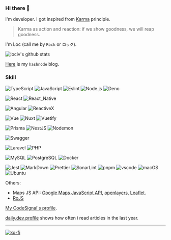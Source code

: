 ### Hi there 👋

I'm developer.
I got inspired from [Karma](https://en.wikipedia.org/wiki/Karma) principle.

>Karma as action and reaction: if we show goodness, we will reap goodness.

I'm Loc (call me by `Rock` or `ロック`).

![loclv's github stats](https://github-readme-stats.vercel.app/api?username=loclv&show_icons=true&theme=bear)

[Here](https://loclv.hashnode.dev) is my `hashnode` blog.

### Skill

![TypeScript](https://img.shields.io/badge/TypeScript-007ACC?style=for-the-badge&logo=typescript&logoColor=white)
![JavaScript](https://img.shields.io/badge/JavaScript-F7DF1E?style=for-the-badge&logo=javascript&logoColor=black)
![Eslint](https://img.shields.io/badge/Eslint-4B32C3?style=for-the-badge&logo=eslint&logoColor=white)
![Node.js](https://img.shields.io/badge/Node.js-43853D?style=for-the-badge&logo=node.js&logoColor=white)
![Deno](https://img.shields.io/badge/Deno-000000?style=for-the-badge&logo=deno&logoColor=white)

![React](https://img.shields.io/badge/React-20232A?style=for-the-badge&logo=react&logoColor=61DAFB)
![React_Native](https://img.shields.io/badge/React_Native-20232A?style=for-the-badge&logo=react&logoColor=61DAFB)

![Angular](https://img.shields.io/badge/Angular-DD0031?style=for-the-badge&logo=angular&logoColor=white)
![ReactiveX](https://img.shields.io/badge/ReactiveX-B7178C?style=for-the-badge&logo=reactivex&logoColor=white)

![Vue](https://img.shields.io/badge/Vue.js-35495E?style=for-the-badge&logo=vue.js&logoColor=4FC08D)
![Nuxt](https://img.shields.io/badge/Nuxt.js-35495E?style=for-the-badge&logo=nuxt.js&logoColor=4FC08D)
![Vuetify](https://img.shields.io/badge/Vuetify-35495E?style=for-the-badge&logo=vuetify&logoColor=4FC08D)

![Prisma](https://img.shields.io/badge/Prisma-3982CE?style=for-the-badge&logo=Prisma&logoColor=white)
![NestJS](https://img.shields.io/badge/NestJS-E0234E?style=for-the-badge&logo=nestjs&logoColor=black)
![Nodemon](https://img.shields.io/badge/Nodemon-43853D?style=for-the-badge&logo=nodemon&logoColor=black)

![Swagger](https://img.shields.io/badge/Swagger-85EA2D?style=for-the-badge&logo=swagger&logoColor=black)

![Laravel](https://img.shields.io/badge/Laravel-FF2D20?style=for-the-badge&logo=laravel&logoColor=white)
![PHP](https://img.shields.io/badge/PHP-777BB4?style=for-the-badge&logo=php&logoColor=white)

![MySQL](https://img.shields.io/badge/MySQL-316192?style=for-the-badge&logo=mysql&logoColor=white)
![PostgreSQL](https://img.shields.io/badge/PostgreSQL-316192?style=for-the-badge&logo=postgresql&logoColor=white)
![Docker](https://img.shields.io/badge/Docker-316192?style=for-the-badge&logo=docker&logoColor=white)

![Jest](https://img.shields.io/badge/Jest-C21325?style=for-the-badge&logo=jest&logoColor=white)
![MarkDown](https://img.shields.io/badge/Markdown-000000?style=for-the-badge&logo=markdown&logoColor=white)
![Prettier](https://img.shields.io/badge/Prettier-F7B93E?style=for-the-badge&logo=prettier&logoColor=black)
![SonarLint](https://img.shields.io/badge/SonarLint-CB2029?style=for-the-badge&logo=sonarlint&logoColor=white)
![pnpm](https://img.shields.io/badge/pnpm-F69220?style=for-the-badge&logo=pnpm&logoColor=black)
![vscode](https://img.shields.io/badge/vscode-007ACC?style=for-the-badge&logo=visualstudiocode&logoColor=black)
![macOS](https://img.shields.io/badge/macOS-000000?style=for-the-badge&logo=macos&logoColor=white)
![Ubuntu](https://img.shields.io/badge/Ubuntu-E95420?style=for-the-badge&logo=ubuntu&logoColor=white)

Others:

- Maps JS API: [Google Maps JavaScript API](https://developers.google.com/maps/documentation/javascript/overview), [openlayers](https://openlayers.org/), [Leaflet](https://leafletjs.com/).
- [RxJS](https://rxjs.dev/)

[My CodeSignal's profile](https://app.codesignal.com/profile/loclv).

[daily.dev profile](https://app.daily.dev/loclv) shows how often i read articles in the last year.

---

[![ko-fi](https://ko-fi.com/img/githubbutton_sm.svg)](https://ko-fi.com/R6R04Y3IC)

